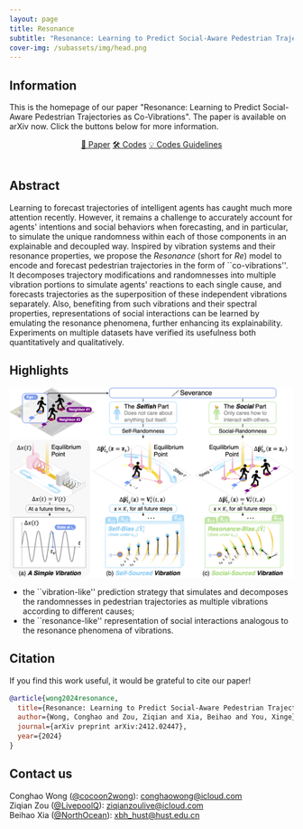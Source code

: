 ```yaml
---
layout: page
title: Resonance
subtitle: "Resonance: Learning to Predict Social-Aware Pedestrian Trajectories as Co-Vibrations"
cover-img: /subassets/img/head.png
---
```

<!--
 * @Author: Ziqian Zou
 * @Date: 2024-05-31 15:53:21
 * @LastEditors: Conghao Wong
 * @LastEditTime: 2025-03-12 16:27:40
 * @Description: file content
 * @Github: https://github.com/LivepoolQ
 * Copyright 2024 Ziqian Zou, All Rights Reserved.
-->

## Information

This is the homepage of our paper "Resonance: Learning to Predict Social-Aware Pedestrian Trajectories as Co-Vibrations".
The paper is available on arXiv now.
Click the buttons below for more information.

<div style="text-align: center;">
    <!-- {% if site.arxiv-id %} -->
    <a class="btn btn-colorful btn-lg" href="./paper">📖 Paper</a>
    <!-- {% endif %} -->
    <a class="btn btn-colorful btn-lg" href="{{ site.github.repository_url }}">🛠️ Codes</a>
    <a class="btn btn-colorful btn-lg" href="./guidelines">💡 Codes Guidelines</a>
    <br><br>
</div>

## Abstract

Learning to forecast trajectories of intelligent agents has caught much more attention recently.
However, it remains a challenge to accurately account for agents' intentions and social behaviors when forecasting, and in particular, to simulate the unique randomness within each of those components in an explainable and decoupled way.
Inspired by vibration systems and their resonance properties, we propose the *Resonance* (short for *Re*) model to encode and forecast pedestrian trajectories in the form of ``co-vibrations''.
It decomposes trajectory modifications and randomnesses into multiple vibration portions to simulate agents' reactions to each single cause, and forecasts trajectories as the superposition of these independent vibrations separately.
Also, benefiting from such vibrations and their spectral properties, representations of social interactions can be learned by emulating the resonance phenomena, further enhancing its explainability.
Experiments on multiple datasets have verified its usefulness both quantitatively and qualitatively.

## Highlights

![Motivation of the Resonance Model](./subassets/img/fig_method.png)

- the ``vibration-like'' prediction strategy that simulates and decomposes the randomnesses in pedestrian trajectories as multiple vibrations according to different causes;
- the ``resonance-like'' representation of social interactions analogous to the resonance phenomena of vibrations.

## Citation

If you find this work useful, it would be grateful to cite our paper!

```bib
@article{wong2024resonance,
  title={Resonance: Learning to Predict Social-Aware Pedestrian Trajectories as Co-Vibrations},
  author={Wong, Conghao and Zou, Ziqian and Xia, Beihao and You, Xinge},
  journal={arXiv preprint arXiv:2412.02447},
  year={2024}
}
```

## Contact us

Conghao Wong ([@cocoon2wong](https://github.com/cocoon2wong)): conghaowong@icloud.com  
Ziqian Zou ([@LivepoolQ](https://github.com/LivepoolQ)): ziqianzoulive@icloud.com  
Beihao Xia ([@NorthOcean](https://github.com/NorthOcean)): xbh_hust@hust.edu.cn
